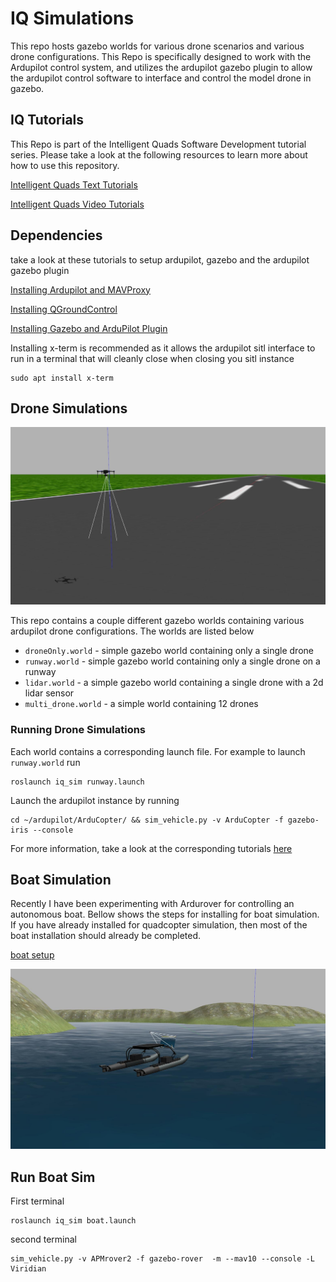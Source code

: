 # IQ Simulations

This repo hosts gazebo worlds for various drone scenarios and various drone configurations. This Repo is specifically designed to work with the Ardupilot control system, and utilizes the ardupilot gazebo plugin to allow the ardupilot control software to interface and control the model drone in gazebo. 

## IQ Tutorials
This Repo is part of the Intelligent Quads Software Development tutorial series. Please take a look at the following resources to learn more about how to use this repository.

[Intelligent Quads Text Tutorials](https://github.com/Intelligent-Quads/iq_tutorials)

[Intelligent Quads Video Tutorials](https://www.youtube.com/channel/UCuZy0c-uvSJglnZfQC0-uaQ)


## Dependencies 

take a look at these tutorials to setup ardupilot, gazebo and the ardupilot gazebo plugin 

[Installing Ardupilot and MAVProxy](https://github.com/Intelligent-Quads/iq_tutorials/blob/master/Installing_Ardupilot.md)

[Installing QGroundControl](https://github.com/Intelligent-Quads/iq_tutorials/blob/master/installing_qgc.md)

[Installing Gazebo and ArduPilot Plugin](https://github.com/Intelligent-Quads/iq_tutorials/blob/master/installing_gazebo_arduplugin.md)

Installing x-term is recommended as it allows the ardupilot sitl interface to run in a terminal that will cleanly close when closing you sitl instance
```
sudo apt install x-term
```

## Drone Simulations 

![runway world](docs/imgs/runway.jpg)

This repo contains a couple different gazebo worlds containing various ardupilot drone configurations. The worlds are listed below 

- `droneOnly.world` - simple gazebo world containing only a single drone
- `runway.world` - simple gazebo world containing only a single drone on a runway
- `lidar.world` - a simple gazebo world containing a single drone with a 2d lidar sensor
- `multi_drone.world` - a simple world containing 12 drones  

### Running Drone Simulations 

Each world contains a corresponding launch file. For example to launch `runway.world` run
```
roslaunch iq_sim runway.launch
``` 
Launch the ardupilot instance by running 
```
cd ~/ardupilot/ArduCopter/ && sim_vehicle.py -v ArduCopter -f gazebo-iris --console
``` 
For more information, take a look at the corresponding tutorials [here](https://github.com/Intelligent-Quads/iq_tutorials)

## Boat Simulation

Recently I have been experimenting with Ardurover for controlling an autonomous boat. Bellow shows the steps for installing for boat simulation. If you have already installed for quadcopter simulation, then most of the boat installation should already be completed. 

[boat setup](docs/boat_setup.md)

![river world](docs/imgs/river_world.jpg)

## Run Boat Sim 

First terminal 
```
roslaunch iq_sim boat.launch
```
second terminal
```
sim_vehicle.py -v APMrover2 -f gazebo-rover  -m --mav10 --console -L Viridian
```
